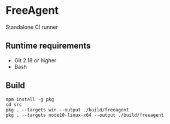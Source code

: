 # FreeAgent

Standalone CI runner

## Runtime requirements

- Git 2.18 or higher
- Bash

## Build

    npm install -g pkg
    cd src
    pkg . --targets win --output ./build/freeagent
    pkg . --targets node10-linux-x64 --output ./build/freeagent

